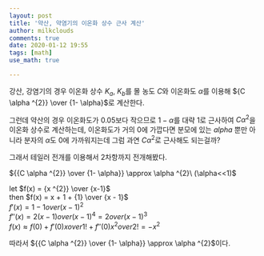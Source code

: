 ```yaml
---
layout: post
title: '약산, 약염기의 이온화 상수 근사 계산'
author: milkclouds
comments: true
date: 2020-01-12 19:55
tags: [math]
use_math: true

---
```


강산, 강염기의 경우 이온화 상수 $K_{a}$, $K_{b}$를 몰 농도 $C$와 이온화도 $\alpha$를 이용해 ${C \alpha ^{2}} \over {1- \alpha}$로 계산한다.  

그런데 약산의 경우 이온화도가 0.05보다 작으므로 $1 - \alpha$를 대략 1로 근사하여 $C \alpha^{2}$을 이온화 상수로 계산하는데, 이온화도가 거의 0에 가깝다면 분모에 있는 $alpha$ 뿐만 아니라 분자의 $\alpha$도 0에 가까워지는데 그럼 과연 $C \alpha^{2}$로 근사해도 되는걸까?  


그래서 테일러 전개를 이용해서 2차항까지 전개해봤다.  

${{C \alpha ^{2}} \over {1- \alpha}} \approx \alpha ^{2}\ (\alpha<<1)$


let $f(x) = {x ^{2}} \over {x-1}$  
then $f(x) = x + 1 + {1} \over {x - 1}$  
$f\prime(x) = 1 - {1} over {(x - 1)^{2}}$  
$f''(x) = {2 (x - 1)} over {(x - 1)^{4}} = {2} over {(x - 1)^{3}}$  
$f(x) \approx f(0) + {f'(0) x} over {1!} + {f''(0) x^{2}} over {2!} = -x^{2}$  

따라서 ${{C \alpha ^{2}} \over {1- \alpha}} \approx \alpha ^{2}\$이다.